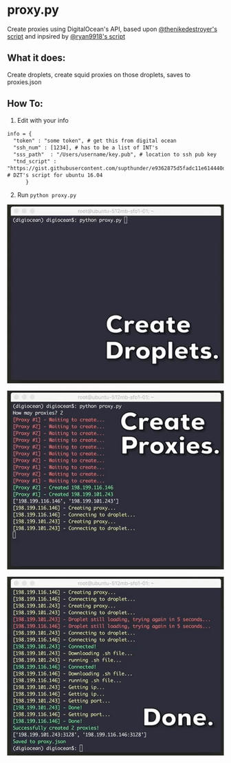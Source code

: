 # proxy.py
Create proxies using DigitalOcean's API, based upon [@thenikedestroyer's script](https://gist.github.com/thenikedestroyer/803a7cd3557f69aadc88d83d6bdbbe40) and inpsired by [@ryan9918's script](https://github.com/ryan9918/digitaloceandestroyer)

## What it does:

Create droplets, create squid proxies on those droplets, saves to proxies.json

## How To:
1. Edit with your info
  ```
  info = {
	"token" : "some token", # get this from digital ocean
	"ssh_num" : [1234], # has to be a list of INT's
	"sss_path"	: "/Users/username/key.pub", # location to ssh pub key
	"tnd_script" : "https://gist.githubusercontent.com/supthunder/e9362875d5fadc11e614440d87be3a24/raw/08cafe4e1dd75d0ac5767b08809e1a028c906c2f/p.sh" # DZT's script for ubuntu 16.04
        }
```
2. Run ```python proxy.py```

![1](/images/1.gif)

![2](/images/2.gif)

![3](/images/3.gif)

